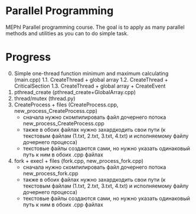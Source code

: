 # Parallel Programming

MEPhI Parallel programming course.
The goal is to apply as many parallel methods and utilities as you can to do simple task.

# Progress

0.   Simple one-thread function minimum and maximum calculating (main.cpp)
1.1. CreateThread + global array
1.2. CreateThread + CriticalSection
1.3. CreateThread + global array + CreateEvent
2.   pthread_create (pthread_create+GlobalArray.cpp)
3.   thread/mutex (thread.py)
4.   CreateProcess + files (CreateProcess.cpp, new_process_CreateProcess.cpp)
      - сначала нужно скомпилировать файл дочернего потока new_process_CreateProcess.cpp
      - также в обоих файлах нужно захардкодить свои пути (к текстовым файлам (1.txt, 2.txt, 3.txt, 4.txt) и исполняемому файлу дочернего процесса)
      - текстовые файлы создаются сами, но нужно указать одинаковый путь к ним в обоих .cpp файлах
5.   fork + execl + files (fork.cpp, new_process_fork.cpp)
      - сначала нужно скомпилировать файл дочернего потока new_process_fork.cpp
      - также в обоих файлах нужно захардкодить свои пути (к текстовым файлам (1.txt, 2.txt, 3.txt, 4.txt) и исполняемому файлу дочернего процесса)
      - текстовые файлы создаются сами, но нужно указать одинаковый путь к ним в обоих .cpp файлах
